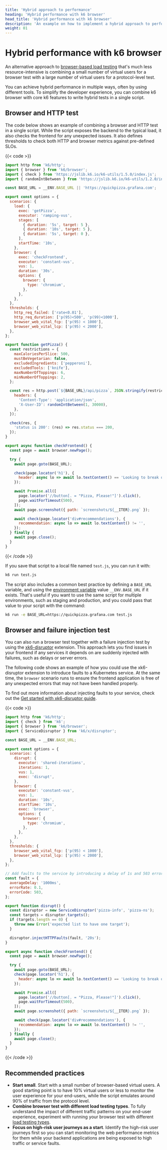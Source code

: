 ```yaml
---
title: 'Hybrid approach to performance'
heading: 'Hybrid performance with k6 browser'
head_title: 'Hybrid performance with k6 browser'
description: 'An example on how to implement a hybrid approach to performance with k6 browser'
weight: 01
---
```


# Hybrid performance with k6 browser

An alternative approach to [browser-based load testing](https://grafana.com/docs/k6/<K6_VERSION>/testing-guides/load-testing-websites/#browser-based-load-testing) that's much less resource-intensive is combining a small number of virtual users for a browser test with a large number of virtual users for a protocol-level test.

You can achieve hybrid performance in multiple ways, often by using different tools. To simplify the developer experience, you can combine k6 browser with core k6 features to write hybrid tests in a single script.

## Browser and HTTP test

The code below shows an example of combining a browser and HTTP test in a single script. While the script exposes the backend to the typical load, it also checks the frontend for any unexpected issues. It also defines thresholds to check both HTTP and browser metrics against pre-defined SLOs.

{{< code >}}

```javascript
import http from 'k6/http';
import { browser } from 'k6/browser';
import { check } from 'https://jslib.k6.io/k6-utils/1.5.0/index.js';
import { randomIntBetween } from 'https://jslib.k6.io/k6-utils/1.2.0/index.js';

const BASE_URL = __ENV.BASE_URL || 'https://quickpizza.grafana.com';

export const options = {
  scenarios: {
    load: {
      exec: 'getPizza',
      executor: 'ramping-vus',
      stages: [
        { duration: '5s', target: 5 },
        { duration: '10s', target: 5 },
        { duration: '5s', target: 0 },
      ],
      startTime: '10s',
    },
    browser: {
      exec: 'checkFrontend',
      executor: 'constant-vus',
      vus: 1,
      duration: '30s',
      options: {
        browser: {
          type: 'chromium',
        },
      },
    },
  },
  thresholds: {
    http_req_failed: ['rate<0.01'],
    http_req_duration: ['p(95)<500', 'p(99)<1000'],
    browser_web_vital_fcp: ['p(95) < 1000'],
    browser_web_vital_lcp: ['p(95) < 2000'],
  },
};

export function getPizza() {
  const restrictions = {
    maxCaloriesPerSlice: 500,
    mustBeVegetarian: false,
    excludedIngredients: ['pepperoni'],
    excludedTools: ['knife'],
    maxNumberOfToppings: 6,
    minNumberOfToppings: 2,
  };

  const res = http.post(`${BASE_URL}/api/pizza`, JSON.stringify(restrictions), {
    headers: {
      'Content-Type': 'application/json',
      'X-User-ID': randomIntBetween(1, 30000),
    },
  });

  check(res, {
    'status is 200': (res) => res.status === 200,
  });
}

export async function checkFrontend() {
  const page = await browser.newPage();

  try {
    await page.goto(BASE_URL);

    check(page.locator('h1'), {
      header: async lo => await lo.textContent() == 'Looking to break out of your pizza routine?'
    });

    await Promise.all([
      page.locator('//button[. = "Pizza, Please!"]').click(),
      page.waitForTimeout(500),
    ]);
    await page.screenshot({ path: `screenshots/${__ITER}.png` });

    await check(page.locator('div#recommendations'), {
      recommendation: async lo => await lo.textContent() != '',
    });
  } finally {
    await page.close();
  }
}
```

{{< /code >}}

If you save that script to a local file named `test.js`, you can run it with:

```bash
k6 run test.js
```

The script also includes a common best practice by defining a `BASE_URL` variable, and using the [environment variable](https://grafana.com/docs/k6/<K6_VERSION>/using-k6/environment-variables/) value `__ENV.BASE_URL` if it exists. That's useful if you want to use the same script for multiple environments, such as staging and production, and you could pass that value to your script with the command:

```bash
k6 run -e BASE_URL=https://quickpizza.grafana.com test.js
```

## Browser and failure injection test

You can also run a browser test together with a failure injection test by using the [xk6-disruptor](https://github.com/grafana/xk6-disruptor) extension. This approach lets you find issues in your frontend if any services it depends on are suddenly injected with failures, such as delays or server errors.

The following code shows an example of how you could use the xk6-disruptor extension to introduce faults to a Kubernetes service. At the same time, the `browser` scenario runs to ensure the frontend application is free of any unexpected errors that may not have been handled properly.

To find out more information about injecting faults to your service, check out the [Get started with xk6-disruptor guide](https://grafana.com/docs/k6/<K6_VERSION>/testing-guides/injecting-faults-with-xk6-disruptor/first-steps/).

{{< code >}}

```javascript
import http from 'k6/http';
import { check } from 'k6';
import { browser } from 'k6/browser';
import { ServiceDisruptor } from 'k6/x/disruptor';

const BASE_URL = __ENV.BASE_URL;

export const options = {
  scenarios: {
    disrupt: {
      executor: 'shared-iterations',
      iterations: 1,
      vus: 1,
      exec: 'disrupt',
    },
    browser: {
      executor: 'constant-vus',
      vus: 1,
      duration: '10s',
      startTime: '10s',
      exec: 'browser',
      options: {
        browser: {
          type: 'chromium',
        },
      },
    },
  },
  thresholds: {
    browser_web_vital_fcp: ['p(95) < 1000'],
    browser_web_vital_lcp: ['p(95) < 2000'],
  },
};

// Add faults to the service by introducing a delay of 1s and 503 errors to 10% of the requests.
const fault = {
  averageDelay: '1000ms',
  errorRate: 0.1,
  errorCode: 503,
};

export function disrupt() {
  const disruptor = new ServiceDisruptor('pizza-info', 'pizza-ns');
  const targets = disruptor.targets();
  if (targets.length == 0) {
    throw new Error('expected list to have one target');
  }

  disruptor.injectHTTPFaults(fault, '20s');
}

export async function checkFrontend() {
  const page = await browser.newPage();

  try {
    await page.goto(BASE_URL);
    check(page.locator('h1'), {
      header: async lo => await lo.textContent() == 'Looking to break out of your pizza routine?'
    });

    await Promise.all([
      page.locator('//button[. = "Pizza, Please!"]').click(),
      page.waitForTimeout(500),
    ]);
    await page.screenshot({ path: `screenshots/${__ITER}.png` });

    await check(page.locator('div#recommendations'), {
      recommendation: async lo => await lo.textContent() != '',
    });
  } finally {
    await page.close();
  }
}
```

{{< /code >}}

## Recommended practices

- **Start small**. Start with a small number of browser-based virtual users. A good starting point is to have 10% virtual users or less to monitor the user experience for your end-users, while the script emulates around 90% of traffic from the protocol level.
- **Combine browser test with different load testing types**. To fully understand the impact of different traffic patterns on your end-user experience, experiment with running your browser test with different [load testing types](https://grafana.com/docs/k6/<K6_VERSION>/testing-guides/test-types/).
- **Focus on high-risk user journeys as a start**. Identify the high-risk user journeys first so you can start monitoring the web performance metrics for them while your backend applications are being exposed to high traffic or service faults.
